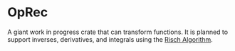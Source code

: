 # OpRec

A giant work in progress crate that can transform functions. It is planned to support inverses, derivatives, and integrals using the [Risch Algorithm](https://en.wikipedia.org/wiki/Risch_algorithm).
